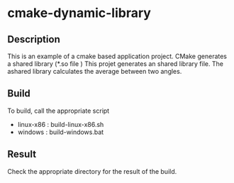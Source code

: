 # cmake-dynamic-library

## Description

This is an example of a cmake based application project.
CMake generates a shared library (*.so file )
This projet generates an shared library file.
The ashared library calculates the average between two  angles.

## Build

To build, call the appropriate script
- linux-x86 : build-linux-x86.sh
- windows   : build-windows.bat

## Result

Check the appropriate directory for the result of the build.



